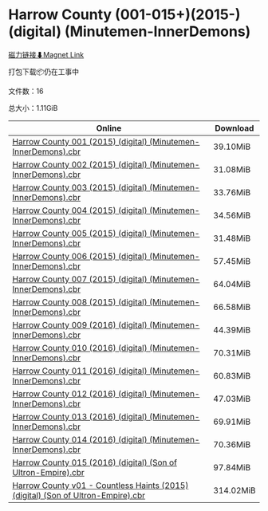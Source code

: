 # Harrow County (001-015+)(2015-) (digital) (Minutemen-InnerDemons)

[磁力链接⬇Magnet Link](magnet:?xt=urn:btih:d7b7ab498752efa5ecc39a835b5a7c39ade24918&dn=Harrow%20County%20%28001-015%2B%29%282015-%29%20%28digital%29%20%28Minutemen-InnerDemons%29)

打包下载📦仍在工事中

文件数：16

总大小：1.11GiB

Online | Download
--- | ---
[Harrow County 001 (2015) (digital) (Minutemen-InnerDemons).cbr](https://github.com/alicewish/markdown/blob/master/comic/Harrow-County-001-2015-digital-Minutemen-InnerDemons-cbr.md) | 39.10MiB
[Harrow County 002 (2015) (digital) (Minutemen-InnerDemons).cbr](https://github.com/alicewish/markdown/blob/master/comic/Harrow-County-002-2015-digital-Minutemen-InnerDemons-cbr.md) | 31.08MiB
[Harrow County 003 (2015) (digital) (Minutemen-InnerDemons).cbr](https://github.com/alicewish/markdown/blob/master/comic/Harrow-County-003-2015-digital-Minutemen-InnerDemons-cbr.md) | 33.76MiB
[Harrow County 004 (2015) (digital) (Minutemen-InnerDemons).cbr](https://github.com/alicewish/markdown/blob/master/comic/Harrow-County-004-2015-digital-Minutemen-InnerDemons-cbr.md) | 34.56MiB
[Harrow County 005 (2015) (digital) (Minutemen-InnerDemons).cbr](https://github.com/alicewish/markdown/blob/master/comic/Harrow-County-005-2015-digital-Minutemen-InnerDemons-cbr.md) | 31.48MiB
[Harrow County 006 (2015) (digital) (Minutemen-InnerDemons).cbr](https://github.com/alicewish/markdown/blob/master/comic/Harrow-County-006-2015-digital-Minutemen-InnerDemons-cbr.md) | 57.45MiB
[Harrow County 007 (2015) (digital) (Minutemen-InnerDemons).cbr](https://github.com/alicewish/markdown/blob/master/comic/Harrow-County-007-2015-digital-Minutemen-InnerDemons-cbr.md) | 64.04MiB
[Harrow County 008 (2015) (digital) (Minutemen-InnerDemons).cbr](https://github.com/alicewish/markdown/blob/master/comic/Harrow-County-008-2015-digital-Minutemen-InnerDemons-cbr.md) | 66.58MiB
[Harrow County 009 (2016) (digital) (Minutemen-InnerDemons).cbr](https://github.com/alicewish/markdown/blob/master/comic/Harrow-County-009-2016-digital-Minutemen-InnerDemons-cbr.md) | 44.39MiB
[Harrow County 010 (2016) (digital) (Minutemen-InnerDemons).cbr](https://github.com/alicewish/markdown/blob/master/comic/Harrow-County-010-2016-digital-Minutemen-InnerDemons-cbr.md) | 70.31MiB
[Harrow County 011 (2016) (digital) (Minutemen-InnerDemons).cbr](https://github.com/alicewish/markdown/blob/master/comic/Harrow-County-011-2016-digital-Minutemen-InnerDemons-cbr.md) | 60.83MiB
[Harrow County 012 (2016) (digital) (Minutemen-InnerDemons).cbr](https://github.com/alicewish/markdown/blob/master/comic/Harrow-County-012-2016-digital-Minutemen-InnerDemons-cbr.md) | 47.03MiB
[Harrow County 013 (2016) (digital) (Minutemen-InnerDemons).cbr](https://github.com/alicewish/markdown/blob/master/comic/Harrow-County-013-2016-digital-Minutemen-InnerDemons-cbr.md) | 69.91MiB
[Harrow County 014 (2016) (digital) (Minutemen-InnerDemons).cbr](https://github.com/alicewish/markdown/blob/master/comic/Harrow-County-014-2016-digital-Minutemen-InnerDemons-cbr.md) | 70.36MiB
[Harrow County 015 (2016) (digital) (Son of Ultron-Empire).cbr](https://github.com/alicewish/markdown/blob/master/comic/Harrow-County-015-2016-digital-Son-of-Ultron-Empire-cbr.md) | 97.84MiB
[Harrow County v01 - Countless Haints (2015) (digital) (Son of Ultron-Empire).cbr](https://github.com/alicewish/markdown/blob/master/comic/Harrow-County-v01-Countless-Haints-2015-digital-Son-of-Ultron-Empire-cbr.md) | 314.02MiB
